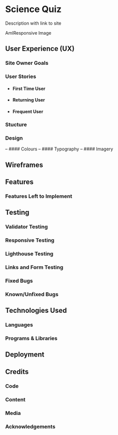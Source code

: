 # Science Quiz

Description with link to site

AmIResponsive Image

## User Experience (UX) 
### Site Owner Goals
### User Stories
-	#### First Time User
-	#### Returning User
-	#### Frequent User
### Stucture
### Design
–	#### Colours
–	#### Typography
–	#### Imagery

## Wireframes

## Features
### Features Left to Implement

## Testing
### Validator Testing
### Responsive Testing
### Lighthouse Testing
### Links and Form Testing
### Fixed Bugs
### Known/Unfixed Bugs

## Technologies Used
### Languages
### Programs & Libraries

## Deployment

## Credits
### Code
### Content
### Media
### Acknowledgements
